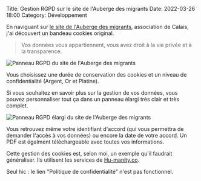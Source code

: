 Title: Gestion RGPD sur le site de l'Auberge des migrants
Date: 2022-03-26 18:00
Category: Développement

En naviguant sur [le site de l'Auberge des migrants](https://www.laubergedesmigrants.fr/fr/), association de Calais, j'ai découvert un bandeau cookies original.

> Vos données vous appartiennent, vous avez droit à la vie privée et à la transparence.

![Panneau RGPD du site de l'Auberge des migrants]({static}/images/rgpd/rgpd.png#mid "Panneau RGPD du site de l'Auberge des migrants")

Vous choisissez une durée de conservation des cookies et un niveau de confidentialité (Argent, Or et Platine).

Si vous souhaitez en savoir plus sur la gestion de vos données, vous pouvez personnaliser tout ça dans un panneau élargi très clair et très complet.

![Panneau RGPD élargi du site de l'Auberge des migrants]({static}/images/rgpd/rgpd-large.png#mid "Panneau RGPD élargi du site de l'Auberge des migrants")

Vous retrouvez même votre identifiant d'accord (qui vous permettra de demander l'accès à vos données) ou encore la date de votre accord. Un PDF est égalment téléchargeable avec toutes vos informations.

Cette gestion des cookies est, selon moi, un exemple qu'il faudrait généraliser. Ils utilisent les services de [Hu-manity.co](https://hu-manity.co/).

Seul hic : le lien "Politique de confidentialité" n'est pas fonctionnel.
